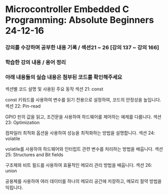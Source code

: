 # Microcontroller Embedded C Programming: Absolute Beginners 24-12-16

### 강의를 수강하며 공부한 내용 기록 / 섹션21 ~ 26 [강의 137 ~ 강의 166]

### 학습한 강의 내용 / 용어 정리  
### 아래 내용들의 실습 내용은 첨부된 코드를 확인해주세요

섹션별 코드 설명 및 사용된 주요 동작
섹션 21: const

const 키워드를 사용하여 변수를 읽기 전용으로 설정하여, 코드의 안정성을 높입니다.
섹션 22: Pin-read

GPIO 핀의 값을 읽고, 조건문을 사용하여 하드웨어를 제어하는 예제를 다룹니다.
섹션 23: Optimization

컴파일러 최적화 옵션을 사용하여 성능을 최적화하는 방법을 설명합니다.
섹션 24: volatile

volatile를 사용하여 하드웨어와 인터럽트 관련 변수를 처리하는 방법을 배웁니다.
섹션 25: Structures and Bit fields

구조체와 비트 필드를 사용하여 효율적인 메모리 관리 방법을 배웁니다.
섹션 26: union

공용체를 사용하여 여러 데이터를 하나의 메모리 공간에 저장하고, 메모리 절약 방법을 익힙니다.
